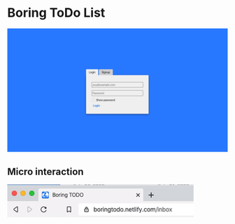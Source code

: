 # Boring ToDo List

![Boring todo animation](/todomovie.gif)


## Micro interaction

![Small interaction](/todo-writing.gif)
